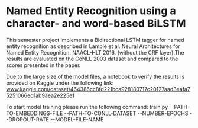 # Named Entity Recognition using a character- and word-based BiLSTM

This semester project implements a Bidirectional LSTM tagger for named entity recognition as described in Lample et al. Neural Architectures for Named Entity Recognition. NAACL-HLT 2016. (without the CRF layer).The results are evaluated on the CoNLL 2003 dataset and compared to the scores presented in the paper.


Due to the large size of the model files, a notebook to verify the results is provided on Kaggle under the following link: www.kaggle.com/dataset/464386cc8fd221bca928180717c20127aad3eafa75251066ed1ab9aea2e225e1

To start model training please run the following command:
train.py --PATH-TO-EMBEDDINGS-FILE --PATH-TO-CONLL-DATASET --NUMBER-EPOCHS --DROPOUT-RATE --MODEL-FILE-NAME
